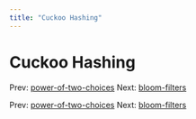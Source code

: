 ```yaml
---
title: "Cuckoo Hashing"
---
```


# Cuckoo Hashing

Prev: [power-of-two-choices](power-of-two-choices.md)
Next: [bloom-filters](bloom-filters.md)

Prev: [power-of-two-choices](power-of-two-choices.md)
Next: [bloom-filters](bloom-filters.md)
